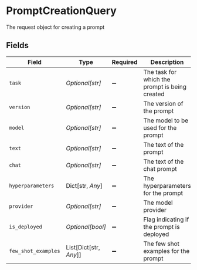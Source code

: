# PromptCreationQuery

The request object for creating a prompt


## Fields

| Field                                          | Type                                           | Required                                       | Description                                    |
| ---------------------------------------------- | ---------------------------------------------- | ---------------------------------------------- | ---------------------------------------------- |
| `task`                                         | *Optional[str]*                                | :heavy_minus_sign:                             | The task for which the prompt is being created |
| `version`                                      | *Optional[str]*                                | :heavy_minus_sign:                             | The version of the prompt                      |
| `model`                                        | *Optional[str]*                                | :heavy_minus_sign:                             | The model to be used for the prompt            |
| `text`                                         | *Optional[str]*                                | :heavy_minus_sign:                             | The text of the prompt                         |
| `chat`                                         | *Optional[str]*                                | :heavy_minus_sign:                             | The text of the chat prompt                    |
| `hyperparameters`                              | Dict[str, *Any*]                               | :heavy_minus_sign:                             | The hyperparameters for the prompt             |
| `provider`                                     | *Optional[str]*                                | :heavy_minus_sign:                             | The model provider                             |
| `is_deployed`                                  | *Optional[bool]*                               | :heavy_minus_sign:                             | Flag indicating if the prompt is deployed      |
| `few_shot_examples`                            | List[Dict[str, *Any*]]                         | :heavy_minus_sign:                             | The few shot examples for the prompt           |